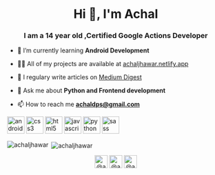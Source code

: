 <h1 align="center">Hi 👋, I'm Achal</h1>
<h3 align="center"> I am a 14 year old ,Certified Google Actions Developer </h3>

- 🌱 I’m currently learning **Android Development**

- 👨‍💻 All of my projects are available at [achaljhawar.netlify.app](achaljhawar.netlify.app)

- 📝 I regulary write articles on [Medium Digest](https://medium.com/@achaldps/how-to-build-a-google-assistant-action-on-dialogflow-779cd5df234a)

- 💬 Ask me about **Python and Frontend development**

- 📫 How to reach me **achaldps@gmail.com**

<p align="left"><img src="https://devicons.github.io/devicon/devicon.git/icons/android/android-original-wordmark.svg" alt="android" width="40" height="40"/>
  <img src="https://devicons.github.io/devicon/devicon.git/icons/css3/css3-original-wordmark.svg" alt="css3" width="40" height="40"/>  
  <img src="https://devicons.github.io/devicon/devicon.git/icons/html5/html5-original-wordmark.svg" alt="html5" width="40" height="40"/> 
  <img src="https://devicons.github.io/devicon/devicon.git/icons/javascript/javascript-original.svg" alt="javascript" width="40" height="40"/>    
  <img src="https://devicons.github.io/devicon/devicon.git/icons/python/python-original.svg" alt="python" width="40" height="40"/> 
  <img src="https://devicons.github.io/devicon/devicon.git/icons/sass/sass-original.svg" alt="sass" width="40" height="40"/></p><p><img align="left" src="https://github-readme-stats.vercel.app/api/top-langs/?username=achaljhawar&layout=compact&hide=html" alt="achaljhawar" /></p>

<p>&nbsp;<img align="center" src="https://github-readme-stats.vercel.app/api?username=achaljhawar&show_icons=true" alt="achaljhawar" /></p>

<p align="center">
<a href="https://twitter.com/@achaljhawar" target="blank"><img align="center" src="https://cdn.jsdelivr.net/npm/simple-icons@3.0.1/icons/twitter.svg" alt="@achaljhawar" height="30" width="30" /></a>
<a href="https://instagram.com/@achaldwx" target="blank"><img align="center" src="https://cdn.jsdelivr.net/npm/simple-icons@3.0.1/icons/instagram.svg" alt="@achaldwx" height="30" width="30" /></a>
<a href="https://medium.com/@achaldps" target="blank"><img align="center" src="https://cdn.jsdelivr.net/npm/simple-icons@3.0.1/icons/medium.svg" alt="@achaldps" height="30" width="30" /></a>
</p>
